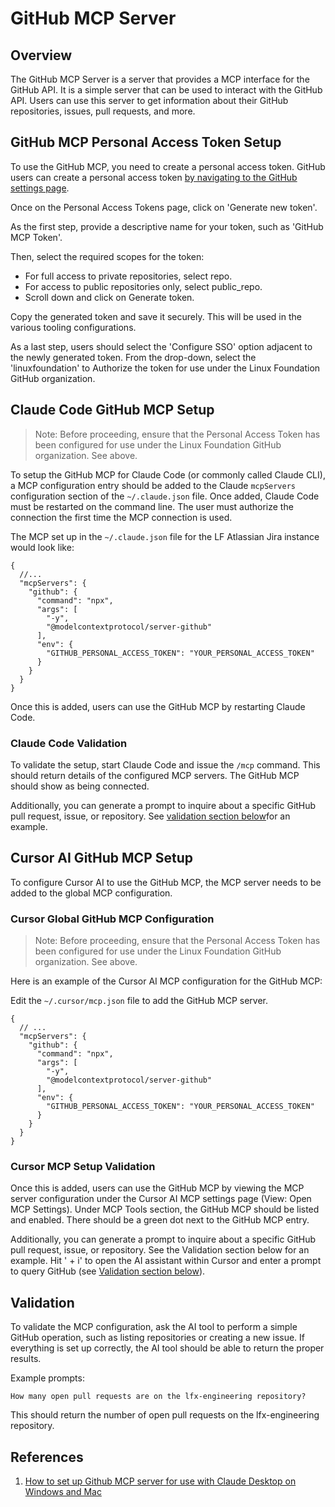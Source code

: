 # GitHub MCP Server

## Overview

The GitHub MCP Server is a server that provides a MCP interface for the GitHub API. It is a simple server that can be
used to interact with the GitHub API. Users can use this server to get information about their GitHub repositories,
issues, pull requests, and more.

## GitHub MCP Personal Access Token Setup

To use the GitHub MCP, you need to create a personal access token. GitHub users can create a personal access token
[by navigating to the GitHub settings page](https://github.com/settings/tokens).

Once on the Personal Access Tokens page, click on 'Generate new token'.

As the first step, provide a descriptive name for your token, such as 'GitHub MCP Token'.

Then, select the required scopes for the token:

- For full access to private repositories, select repo.
- For access to public repositories only, select public_repo.
- Scroll down and click on Generate token.

Copy the generated token and save it securely. This will be used in the various tooling configurations.

As a last step, users should select the 'Configure SSO' option adjacent to the newly generated token.
From the drop-down, select the 'linuxfoundation' to Authorize the token for use under the Linux
Foundation GitHub organization.

## Claude Code GitHub MCP Setup

> Note: Before proceeding, ensure that the Personal Access Token has been
> configured for use under the Linux Foundation GitHub organization. See above.

To setup the GitHub MCP for Claude Code (or commonly called Claude CLI), a MCP
configuration entry should be added to the Claude `mcpServers` configuration
section of the `~/.claude.json` file. Once added, Claude Code must be restarted
on the command line. The user must authorize the connection the first time the
MCP connection is used.

The MCP set up in the `~/.claude.json` file for the LF Atlassian Jira instance
would look like:

```jsonc
{
  //...
  "mcpServers": {
    "github": {
      "command": "npx",
      "args": [
        "-y",
        "@modelcontextprotocol/server-github"
      ],
      "env": {
        "GITHUB_PERSONAL_ACCESS_TOKEN": "YOUR_PERSONAL_ACCESS_TOKEN"
      }
    }
  }
}
```

Once this is added, users can use the GitHub MCP by restarting Claude Code.

### Claude Code Validation

To validate the setup, start Claude Code and issue the `/mcp` command. This
should return details of the configured MCP servers. The GitHub MCP should
show as being connected.

Additionally, you can generate a prompt to inquire about a specific GitHub
pull request, issue, or repository. See [validation section below](#validation)for an
example.

## Cursor AI GitHub MCP Setup

To configure Cursor AI to use the GitHub MCP, the MCP server needs to be added to
the global MCP configuration.

### Cursor Global GitHub MCP Configuration

> Note: Before proceeding, ensure that the Personal Access Token has been
> configured for use under the Linux Foundation GitHub organization. See above.

Here is an example of the Cursor AI MCP configuration for the GitHub MCP:

Edit the `~/.cursor/mcp.json` file to add the GitHub MCP server.

```jsonc
{
  // ...
  "mcpServers": {
    "github": {
      "command": "npx",
      "args": [
        "-y",
        "@modelcontextprotocol/server-github"
      ],
      "env": {
        "GITHUB_PERSONAL_ACCESS_TOKEN": "YOUR_PERSONAL_ACCESS_TOKEN"
      }
    }
  }
}
```

### Cursor MCP Setup Validation

Once this is added, users can use the GitHub MCP by viewing the MCP server configuration under
the Cursor AI MCP settings page (View: Open MCP Settings). Under MCP Tools section, the GitHub MCP
should be listed and enabled. There should be a green dot next to the GitHub MCP entry.

Additionally, you can generate a prompt to inquire about a specific GitHub
pull request, issue, or repository. See the Validation section below for an
example. Hit '<CMD> + i' to open the AI assistant within Cursor and enter a prompt to query GitHub
(see [Validation section below](#validation)).

## Validation

To validate the MCP configuration, ask the AI tool to perform a simple GitHub
operation, such as listing repositories or creating a new issue. If everything
is set up correctly, the AI tool should be able to return the proper results.

Example prompts:

```text
How many open pull requests are on the lfx-engineering repository?
```

This should return the number of open pull requests on the lfx-engineering
repository.

## References

1. [How to set up Github MCP server for use with Claude Desktop on Windows and
   Mac](https://allthings.how/how-to-set-up-github-mcp-server-for-use-with-claude-desktop-on-windows-and-mac/)
